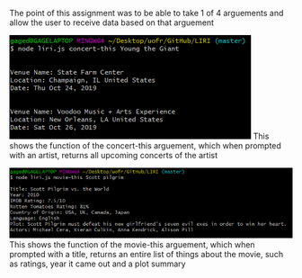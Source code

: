 The point of this assignment was to be able to take 1 of 4 arguements and allow the user to receive data based on that arguement

![Picture showing concert-this](https://github.com/GageDorl/LIRI/blob/master/assets/concert-this.PNG?raw=true)
This shows the function of the concert-this arguement, which when prompted with an artist, returns all upcoming concerts of the artist

![Picture showing movie-this](https://github.com/GageDorl/LIRI/blob/master/assets/movie-this.PNG?raw=true)
This shows the function of the movie-this arguement, which when prompted with a title, returns an entire list of things about the movie, such as ratings, year it came out and a plot summary
